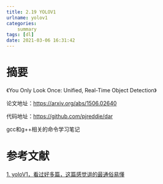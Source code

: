 ```yaml
---
title: 2.19 YOLOV1
urlname: yolov1
categories: 
    summary    
tags: [dl]
date: 2021-03-06 16:31:42
---
```


# 摘要

《You Only Look Once: Unified, Real-Time Object Detection》

论文地址：https://arxiv.org/abs/1506.02640

代码地址：https://github.com/pjreddie/dar



gcc和g++相关的命令学习笔记


<!-- more -->

# 参考文献

[1. yoloV1，看过好多篇，这篇感觉讲的最通俗易懂](https://blog.csdn.net/m0_37192554/article/details/81092514)